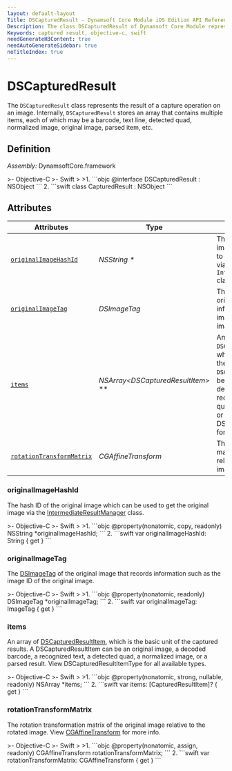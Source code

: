 ```yaml
---
layout: default-layout
Title: DSCapturedResult - Dynamsoft Core Module iOS Edition API Reference
Description: The class DSCapturedResult of Dynamsoft Core Module represents the result of a capture operation on an image, which contains multiple items such as barcode, text line, detected quad, normalized image, original image, parsed item, etc.
Keywords: captured result, objective-c, swift
needGenerateH3Content: true
needAutoGenerateSidebar: true
noTitleIndex: true
---
```


# DSCapturedResult

The `DSCapturedResult` class represents the result of a capture operation on an image. Internally, `DSCapturedResult` stores an array that contains multiple items, each of which may be a barcode, text line, detected quad, normalized image, original image, parsed item, etc.

## Definition

*Assembly:* DynamsoftCore.framework

<div class="sample-code-prefix"></div>
>- Objective-C
>- Swift
>
>1. 
```objc
@interface DSCapturedResult : NSObject
```
2. 
```swift
class CapturedResult : NSObject
```

## Attributes

| Attributes | Type | Description |
| ---------- | ---- | ----------- |
| [`originalImageHashId`](#originalimagehashid) | *NSString \** | The hash id of the original image. You can use this ID to get the original image via `IntermediateResultManager` class. |
| [`originalImageTag`](#originalimagetag) | *DSImageTag* | The [DSImageTag](image-tag.md) of the original image that records information such as the image ID of the original image. |
| [`items`](#items) | *NSArray<DSCapturedResultItem*> \** | An array of `DSCapturedResultItems`, which are the basic unit of the captured results. A `DSCapturedResultItem` can be a original image, a decoded barcode, a recognized text, a detected quad, a normalized image or a parsed result. View DSCapturedResultItemType for all available types. |
| [`rotationTransformMatrix`](#rotationtransformmatrix) | *CGAffineTransform* | The rotation transformation matrix of the original image relative to the rotated image. |

### originalImageHashId

The hash ID of the original image which can be used to get the original image via the [IntermediateResultManager](../intermediate-results/intermediate-result-manager.md) class.

<div class="sample-code-prefix"></div>
>- Objective-C
>- Swift
>
>1. 
```objc
@property(nonatomic, copy, readonly) NSString *originalImageHashId;
```
2. 
```swift
var originalImageHashId: String { get }
```

### originalImageTag

The [DSImageTag](image-tag.md) of the original image that records information such as the image ID of the original image.

<div class="sample-code-prefix"></div>
>- Objective-C
>- Swift
>
>1. 
```objc
@property(nonatomic, readonly) DSImageTag *originalImageTag;
```
2. 
```swift
var originalImageTag: ImageTag { get }
```

### items

An array of [DSCapturedResultItem](captured-result-item.md), which is the basic unit of the captured results. A DSCapturedResultItem can be an original image, a decoded barcode, a recognized text, a detected quad, a normalized image, or a parsed result. View DSCapturedResultItemType for all available types.

<div class="sample-code-prefix"></div>
>- Objective-C
>- Swift
>
>1. 
```objc
@property(nonatomic, strong, nullable, readonly) NSArray<DSCapturedResultItem *> *items;
```
2. 
```swift
var items: [CapturedResultItem]? { get }
```

### rotationTransformMatrix

The rotation transformation matrix of the original image relative to the rotated image. View [CGAffineTransform](https://developer.apple.com/documentation/corefoundation/cgaffinetransform) for more info.

<div class="sample-code-prefix"></div>
>- Objective-C
>- Swift
>
>1. 
```objc
@property(nonatomic, assign, readonly) CGAffineTransform rotationTransformMatrix;
```
2. 
```swift
var rotationTransformMatrix: CGAffineTransform { get }
```
